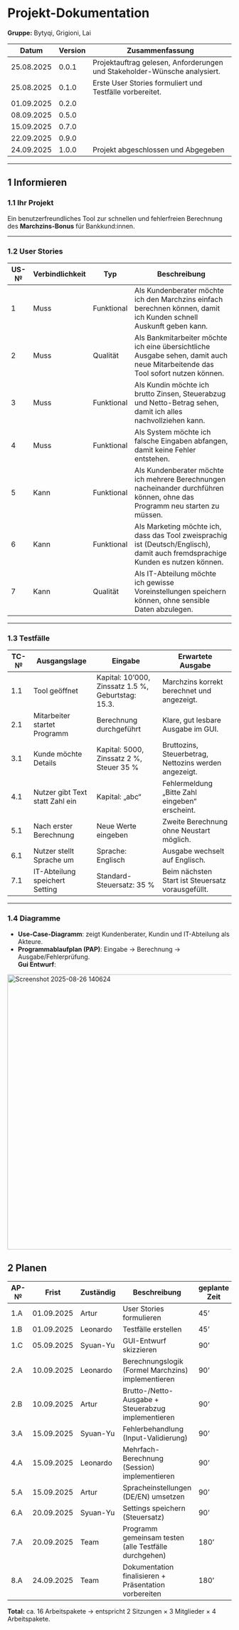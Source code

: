 # Projekt-Dokumentation  

**Gruppe:** Bytyqi, Grigioni, Lai  

| Datum      | Version | Zusammenfassung                                                                 |
| ---------- | ------- | ------------------------------------------------------------------------------- |
| 25.08.2025 | 0.0.1   | Projektauftrag gelesen, Anforderungen und Stakeholder-Wünsche analysiert.       |
| 25.08.2025 | 0.1.0   | Erste User Stories formuliert und Testfälle vorbereitet.                        |
| 01.09.2025 | 0.2.0   ||
| 08.09.2025 | 0.5.0   ||
| 15.09.2025 | 0.7.0   ||
| 22.09.2025 | 0.9.0   ||
| 24.09.2025 | 1.0.0   | Projekt abgeschlossen und Abgegeben|

---

## 1 Informieren  

### 1.1 Ihr Projekt  
Ein benutzerfreundliches Tool zur schnellen und fehlerfreien Berechnung des **Marchzins-Bonus** für Bankkund:innen.  

---

### 1.2 User Stories  

| US-№ | Verbindlichkeit | Typ         | Beschreibung                                                                 |
| ---- | --------------- | ----------- | ----------------------------------------------------------------------------- |
| 1    | Muss            | Funktional  | Als Kundenberater möchte ich den Marchzins einfach berechnen können, damit ich Kunden schnell Auskunft geben kann. |
| 2    | Muss            | Qualität    | Als Bankmitarbeiter möchte ich eine übersichtliche Ausgabe sehen, damit auch neue Mitarbeitende das Tool sofort nutzen können. |
| 3    | Muss            | Funktional  | Als Kundin möchte ich brutto Zinsen, Steuerabzug und Netto-Betrag sehen, damit ich alles nachvollziehen kann. |
| 4    | Muss            | Funktional  | Als System möchte ich falsche Eingaben abfangen, damit keine Fehler entstehen. |
| 5    | Kann            | Funktional  | Als Kundenberater möchte ich mehrere Berechnungen nacheinander durchführen können, ohne das Programm neu starten zu müssen. |
| 6    | Kann            | Funktional  | Als Marketing möchte ich, dass das Tool zweisprachig ist (Deutsch/Englisch), damit auch fremdsprachige Kunden es nutzen können. |
| 7    | Kann            | Qualität| Als IT-Abteilung möchte ich gewisse Voreinstellungen speichern können, ohne sensible Daten abzulegen. |

---

### 1.3 Testfälle  

| TC-№ | Ausgangslage                  | Eingabe                           | Erwartete Ausgabe                                   |
| ---- | ----------------------------- | --------------------------------- | --------------------------------------------------- |
| 1.1  | Tool geöffnet                 | Kapital: 10’000, Zinssatz 1.5 %, Geburtstag: 15.3. | Marchzins korrekt berechnet und angezeigt.          |
| 2.1  | Mitarbeiter startet Programm  | Berechnung durchgeführt            | Klare, gut lesbare Ausgabe im GUI.                  |
| 3.1  | Kunde möchte Details          | Kapital: 5000, Zinssatz 2 %, Steuer 35 % | Bruttozins, Steuerbetrag, Nettozins werden angezeigt. |
| 4.1  | Nutzer gibt Text statt Zahl ein | Kapital: „abc“                     | Fehlermeldung „Bitte Zahl eingeben“ erscheint.      |
| 5.1  | Nach erster Berechnung        | Neue Werte eingeben                 | Zweite Berechnung ohne Neustart möglich.            |
| 6.1  | Nutzer stellt Sprache um      | Sprache: Englisch                  | Ausgabe wechselt auf Englisch.                      |
| 7.1  | IT-Abteilung speichert Setting | Standard-Steuersatz: 35 %          | Beim nächsten Start ist Steuersatz vorausgefüllt.   |

---

### 1.4 Diagramme  

- **Use-Case-Diagramm**: zeigt Kundenberater, Kundin und IT-Abteilung als Akteure.  
- **Programmablaufplan (PAP)**: Eingabe → Berechnung → Ausgabe/Fehlerprüfung.  
**Gui Entwurf**:
<img width="1017" height="618" alt="Screenshot 2025-08-26 140624" src="https://github.com/user-attachments/assets/e427df30-8d50-4a61-9f3f-fa51cdd1ebac" />


## 2 Planen  

| AP-№ | Frist      | Zuständig  | Beschreibung                                               | geplante Zeit |
| ---- | ---------- | ---------- | ---------------------------------------------------------- | ------------- |
| 1.A  | 01.09.2025 | Artur      | User Stories formulieren                                   | 45’           |
| 1.B  | 01.09.2025 | Leonardo   | Testfälle erstellen                                        | 45’           |
| 1.C  | 05.09.2025 | Syuan-Yu   | GUI-Entwurf skizzieren                                     | 90’           |
| 2.A  | 10.09.2025 | Leonardo   | Berechnungslogik (Formel Marchzins) implementieren         | 90’           |
| 2.B  | 10.09.2025 | Artur      | Brutto-/Netto-Ausgabe + Steuerabzug implementieren         | 90’           |
| 3.A  | 15.09.2025 | Syuan-Yu   | Fehlerbehandlung (Input-Validierung)                       | 90’           |
| 4.A  | 15.09.2025 | Leonardo   | Mehrfach-Berechnung (Session) implementieren               | 90’           |
| 5.A  | 15.09.2025 | Artur      | Spracheinstellungen (DE/EN) umsetzen                       | 90’           |
| 6.A  | 20.09.2025 | Syuan-Yu   | Settings speichern (Steuersatz)                           | 90’           |
| 7.A  | 20.09.2025 | Team       | Programm gemeinsam testen (alle Testfälle durchgehen)     | 180’          |
| 8.A  | 24.09.2025 | Team       | Dokumentation finalisieren + Präsentation vorbereiten     | 180’          |

**Total:** ca. 16 Arbeitspakete → entspricht 2 Sitzungen × 3 Mitglieder × 4 Arbeitspakete.  
